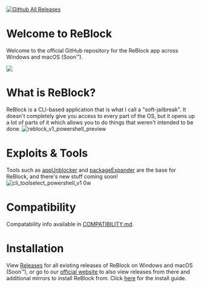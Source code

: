 [![Github All Releases](https://img.shields.io/github/downloads/yourworstnightmare1/ReBlock/total.svg)]()

# Welcome to ReBlock
Welcome to the official GitHub repository for the ReBlock app across Windows and macOS (Soon™).

<p align "center">
<img src="https://github.com/yourworstnightmare1/ReBlock/assets/134671973/6d345570-2bef-4d49-ba93-9a50300bdf75" />
</p>

# What is ReBlock?
ReBlock is a CLI-based application that is what I call a "soft-jailbreak". It doesn't completely give you access to every part of the OS, but it opens up a lot of parts of it which allows you to do things that weren't intended to be done.
![reblock_v1_powershell_preview](https://github.com/yourworstnightmare1/ReBlock/assets/134671973/c634c1e3-c971-41d0-9e45-e1ca9a73cb46)

# Exploits & Tools
Tools such as [appUnblocker](https://github.com/yourworstnightmare1/appunblocker) and [packageExpander](https://github.com/yourworstnightmare1/packageexpander) are the base for ReBlock, and there's new stuff coming soon!
![cli_toolselect_powershell_v1 0w](https://github.com/yourworstnightmare1/ReBlock/assets/134671973/8f7539a2-5d6c-4238-95c9-c16d53c0a7cd)

# Compatibility
Compatability info available in [COMPATIBILITY.md](https://github.com/yourworstnightmare1/ReBlock/blob/main/COMPATIBILITY.md).

# Installation
View [Releases](https://github.com/yourworstnightmare1/ReBlock/releases) for all existing releases of ReBlock on Windows and macOS (Soon™), or go to our [official website](https://sites.google.com/view/reblock) to also view releases from there and additional mirrors to install ReBlock from. Click [here](https://github.com/yourworstnightmare1/ReBlock/wiki/Installing-ReBlock) for the install guide.
